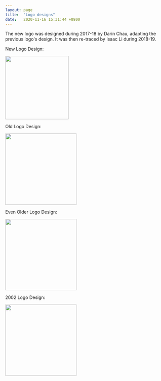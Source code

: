 ```yaml
---
layout: page
title:  "Logo designs"
date:   2020-11-16 15:31:44 +0800
---
```


The new logo was designed during 2017-18 by Darin Chau, adapting the previous logo's design. It was then re-traced by Isaac Li during 2018-19.

New Logo Design:

 <img src="{{site.url}}/download/Logos/New.jpg"  height="200"> 

Old Logo Design:

 <img src="{{site.url}}/download/Logos/Old.jpg"  height="225"> 

Even Older Logo Design:

<img src="{{site.url}}/download/Logos/Older.jpg"  height="225"> 

2002 Logo Design: 

<img src="{{site.url}}/download/Logos/2002.jpg"  height="225"> 